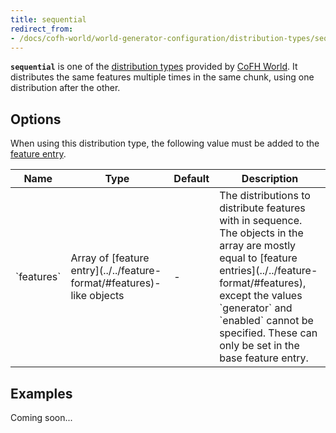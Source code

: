 ```yaml
---
title: sequential
redirect_from:
- /docs/cofh-world/world-generator-configuration/distribution-types/sequential/
---
```


**`sequential`** is one of the [distribution types](../) provided by [CoFH
World](../../../). It distributes the same features multiple times in the same
chunk, using one distribution after the other.


Options
-------

When using this distribution type, the following value must be added to the
[feature entry](../../feature-format/#features).

<div class="uk-overflow-container">
    <table class="uk-table uk-table-striped uk-text-small">
        <thead>
            <tr>
                <th>Name</th>
                <th>Type</th>
                <th>Default</th>
                <th>Description</th>
            </tr>
        </thead>
        <tbody>
            <tr>
                <td markdown="span">`features`</td>
                <td markdown="span">
                    Array of [feature entry](../../feature-format/#features)-like
                    objects
                </td>
                <td markdown="span">-</td>
                <td markdown="span">
                    The distributions to distribute features with in sequence.
                    The objects in the array are mostly equal to
                    [feature entries](../../feature-format/#features),
                    except the values `generator` and `enabled` cannot be
                    specified. These can only be set in the base feature entry.
                </td>
            </tr>
        </tbody>
    </table>
</div>


Examples
--------

Coming soon...
